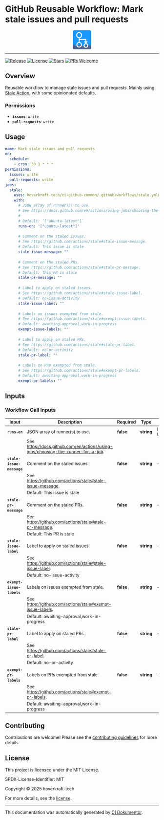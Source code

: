 <!-- header:start -->

# GitHub Reusable Workflow: Mark stale issues and pull requests

<div align="center">
  <img src="../logo.svg" width="60px" align="center" alt="Mark stale issues and pull requests" />
</div>

---

<!-- header:end -->

<!-- badges:start -->

[![Release](https://img.shields.io/github/v/release/hoverkraft-tech/ci-github-common)](https://github.com/hoverkraft-tech/ci-github-common/releases)
[![License](https://img.shields.io/github/license/hoverkraft-tech/ci-github-common)](http://choosealicense.com/licenses/mit/)
[![Stars](https://img.shields.io/github/stars/hoverkraft-tech/ci-github-common?style=social)](https://img.shields.io/github/stars/hoverkraft-tech/ci-github-common?style=social)
[![PRs Welcome](https://img.shields.io/badge/PRs-welcome-brightgreen.svg)](https://github.com/hoverkraft-tech/ci-github-common/blob/main/CONTRIBUTING.md)

<!-- badges:end -->

<!-- overview:start -->

## Overview

Reusable workflow to manage stale issues and pull requests.
Mainly using [Stale Action](https://github.com/actions/stale), with some opinionated defaults.

### Permissions

- **`issues`**: `write`
- **`pull-requests`**: `write`

<!-- overview:end -->

<!-- usage:start -->

## Usage

```yaml
name: Mark stale issues and pull requests
on:
  schedule:
    - cron: 30 1 * * *
permissions:
  issues: write
  pull-requests: write
jobs:
  stale:
    uses: hoverkraft-tech/ci-github-common/.github/workflows/stale.yml@b7dd413209df265bef8d7eb0efb117eaabc684c4 # 0.27.0
    with:
      # JSON array of runner(s) to use.
      # See https://docs.github.com/en/actions/using-jobs/choosing-the-runner-for-a-job.
      #
      # Default: `["ubuntu-latest"]`
      runs-on: '["ubuntu-latest"]'

      # Comment on the staled issues.
      # See https://github.com/actions/stale#stale-issue-message.
      # Default: This issue is stale
      stale-issue-message: ""

      # Comment on the staled PRs.
      # See https://github.com/actions/stale#stale-pr-message.
      # Default: This PR is stale
      stale-pr-message: ""

      # Label to apply on staled issues.
      # See https://github.com/actions/stale#stale-issue-label.
      # Default: no-issue-activity
      stale-issue-label: ""

      # Labels on issues exempted from stale.
      # See https://github.com/actions/stale#exempt-issue-labels.
      # Default: awaiting-approval,work-in-progress
      exempt-issue-labels: ""

      # Label to apply on staled PRs.
      # See https://github.com/actions/stale#stale-pr-label.
      # Default: no-pr-activity
      stale-pr-label: ""

      # Labels on PRs exempted from stale.
      # See https://github.com/actions/stale#exempt-pr-labels.
      # Default: awaiting-approval,work-in-progress
      exempt-pr-labels: ""
```

<!-- usage:end -->

<!-- inputs:start -->

## Inputs

### Workflow Call Inputs

| **Input**                 | **Description**                                                                    | **Required** | **Type**   | **Default**         |
| ------------------------- | ---------------------------------------------------------------------------------- | ------------ | ---------- | ------------------- |
| **`runs-on`**             | JSON array of runner(s) to use.                                                    | **false**    | **string** | `["ubuntu-latest"]` |
|                           | See <https://docs.github.com/en/actions/using-jobs/choosing-the-runner-for-a-job>. |              |            |                     |
| **`stale-issue-message`** | Comment on the staled issues.                                                      | **false**    | **string** | -                   |
|                           | See <https://github.com/actions/stale#stale-issue-message>.                        |              |            |                     |
|                           | Default: This issue is stale                                                       |              |            |                     |
| **`stale-pr-message`**    | Comment on the staled PRs.                                                         | **false**    | **string** | -                   |
|                           | See <https://github.com/actions/stale#stale-pr-message>.                           |              |            |                     |
|                           | Default: This PR is stale                                                          |              |            |                     |
| **`stale-issue-label`**   | Label to apply on staled issues.                                                   | **false**    | **string** | -                   |
|                           | See <https://github.com/actions/stale#stale-issue-label>.                          |              |            |                     |
|                           | Default: no-issue-activity                                                         |              |            |                     |
| **`exempt-issue-labels`** | Labels on issues exempted from stale.                                              | **false**    | **string** | -                   |
|                           | See <https://github.com/actions/stale#exempt-issue-labels>.                        |              |            |                     |
|                           | Default: awaiting-approval,work-in-progress                                        |              |            |                     |
| **`stale-pr-label`**      | Label to apply on staled PRs.                                                      | **false**    | **string** | -                   |
|                           | See <https://github.com/actions/stale#stale-pr-label>.                             |              |            |                     |
|                           | Default: no-pr-activity                                                            |              |            |                     |
| **`exempt-pr-labels`**    | Labels on PRs exempted from stale.                                                 | **false**    | **string** | -                   |
|                           | See <https://github.com/actions/stale#exempt-pr-labels>.                           |              |            |                     |
|                           | Default: awaiting-approval,work-in-progress                                        |              |            |                     |

<!-- inputs:end -->

<!-- secrets:start -->
<!-- secrets:end -->

<!-- outputs:start -->
<!-- outputs:end -->

<!-- examples:start -->
<!-- examples:end -->

<!--
// jscpd:ignore-start
-->

<!-- contributing:start -->

## Contributing

Contributions are welcome! Please see the [contributing guidelines](https://github.com/hoverkraft-tech/ci-github-common/blob/main/CONTRIBUTING.md) for more details.

<!-- contributing:end -->

<!-- security:start -->
<!-- security:end -->

<!-- license:start -->

## License

This project is licensed under the MIT License.

SPDX-License-Identifier: MIT

Copyright © 2025 hoverkraft-tech

For more details, see the [license](http://choosealicense.com/licenses/mit/).

<!-- license:end -->

<!-- generated:start -->

---

This documentation was automatically generated by [CI Dokumentor](https://github.com/hoverkraft-tech/ci-dokumentor).

<!-- generated:end -->

<!--
// jscpd:ignore-end
-->
